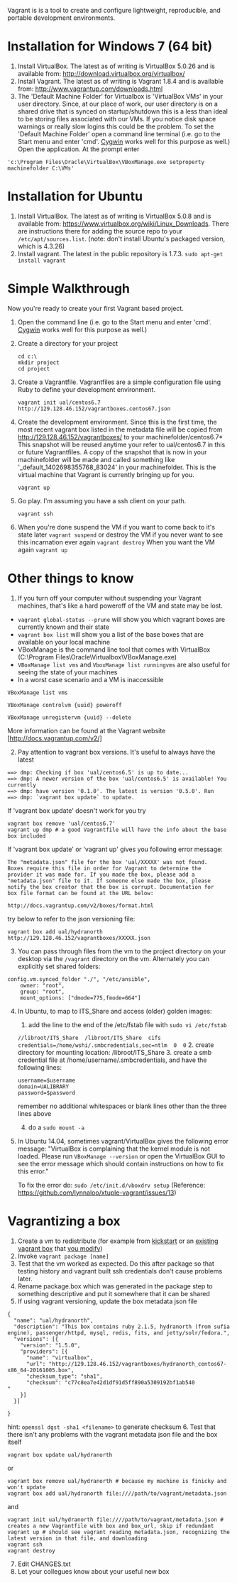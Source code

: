 Vagrant is is a tool to create and configure lightweight, reproducible, and portable development environments.

Installation for Windows 7 (64 bit)
============
1. Install VirtualBox.  The latest as of writing is VirtualBox 5.0.26 and is available from: 
http://download.virtualbox.org/virtualbox/
2. Install Vagrant. The latest as of writing is Vagrant 1.8.4 and is available from: 
http://www.vagrantup.com/downloads.html
3. The 'Default Machine Folder' for Virtualbox is 'VirtualBox VMs' in your user directory.  Since, at our place of work,
our user directory is on a shared drive that is synced on startup/shutdown this is a less than ideal to be storing 
files associated with our VMs.  If you notice disk space warnings or really slow logins this could be the problem.  To set
the 'Default Machine Folder' open a command line terminal (i.e. go to the Start menu and enter 'cmd'.  [Cygwin](../Ansible#installation-for-windows-7) works well for this purpose as well.)  Open the application.  At the prompt enter 
```
'c:\Program Files\Oracle\VirtualBox\VBoxManage.exe setproperty machinefolder C:\VMs'
```

Installation for Ubuntu
====================
1. Install VirtualBox. The latest as of writing is VirtualBox 5.0.8 and is available from:
https://www.virtualbox.org/wiki/Linux_Downloads. There are instructions there for adding the source repo to your ```/etc/apt/sources.list```.
(note: don't install Ubuntu's packaged version, which is 4.3.26)
2. Install vagrant. The latest in the public repository is 1.7.3. ```sudo apt-get install vagrant```


Simple Walkthrough
==================
Now you're ready to create your first Vagrant based project.

1. Open the command line (i.e. go to the Start menu and enter 'cmd'.  [Cygwin](../Ansible#installation-for-windows-7) works well for this purpose as well.)
2. Create a directory for your project

    ```
    cd c:\  
    mkdir project  
    cd project
    ```  
3. Create a Vagrantfile. Vagrantfiles are a simple configuration file using Ruby to define your development environment.

    ```
    vagrant init ual/centos6.7 http://129.128.46.152/vagrantboxes.centos67.json
    ```  
4. Create the development environment.  Since this is the first time, the most recent vagrant box listed in the metadata file will be copied from 
  http://129.128.46.152/vagrantboxes/ to your machinefolder/centos6.7*  This snapshot will   be reused anytime your refer to ual/centos6.7 in this or future Vagrantfiles.  A copy of the snapshot that is now in your 
  machinefolder will be made and called something like '_default_1402698355768_83024' in your machinefolder.  This is the 
  virtual machine that Vagrant is currently bringing up for you.

    ```
    vagrant up
    ```  
5. Go play.  I'm assuming you have a ssh client on your path.

    ```
    vagrant ssh
    ```
6. When you're done suspend the VM if you want to come back to it's state later ```vagrant suspend``` or destroy the VM if you never want to see this incarnation ever again ```vagrant destroy```  When you want the VM again ```vagrant up```

Other things to know
====================
1. If you turn off your computer without suspending your Vagrant machines, that's like a hard poweroff of the VM and state may be lost.
 * ```vagrant global-status --prune``` will show you which vagrant boxes are currently known and their state
 * ```vagrant box list``` will show you a list of the base boxes that are available on your local machine
 * VBoxManage is the command line tool that comes with VirtualBox (C:\Program Files\Oracle\Virtualbox\VBoxManage.exe)
 * ```VBoxManage list vms``` and ```VboxManage list runningvms``` are also useful for seeing the state of your machines
 * In a worst case scenario and a VM is inaccessible 
 ```
 VBoxManage list vms
 ``` 
 ```
 VBoxManage controlvm {uuid} poweroff
 ```
 ```
 VBoxManage unregistervm {uuid} --delete
 ```

 More information can be found at the Vagrant website [http://docs.vagrantup.com/v2/]

2. Pay attention to vagrant box versions.  It's useful to always have the latest
 ```
 ==> dmp: Checking if box 'ual/centos6.5' is up to date...
 ==> dmp: A newer version of the box 'ual/centos6.5' is available! You currently
 ==> dmp: have version '0.1.0'. The latest is version '0.5.0'. Run
 ==> dmp: `vagrant box update` to update.
 ```
 If 'vagrant box update' doesn't work for you try
 ```
 vagrant box remove 'ual/centos6.7'
 vagrant up dmp # a good Vagrantfile will have the info about the base box included
 
 ```
 If 'vagrant box update' or 'vagrant up' gives you following error message:
 ```
The "metadata.json" file for the box 'ual/XXXXX' was not found.
Boxes require this file in order for Vagrant to determine the
provider it was made for. If you made the box, please add a
"metadata.json" file to it. If someone else made the box, please
notify the box creator that the box is corrupt. Documentation for
box file format can be found at the URL below:

http://docs.vagrantup.com/v2/boxes/format.html

```
try below to refer to the json versioning file:
```
vagrant box add ual/hydranorth http://129.128.46.152/vagrantboxes/XXXXX.json
```



3. You can pass through files from the vm to the project directory on your desktop via the ```/vagrant``` directory on the vm. Alternately you can explicitly set shared folders:
 ```
 config.vm.synced_folder "./", "/etc/ansible",
     owner: "root",
     group: "root",
     mount_options: ["dmode=775,fmode=664"]
 ```
 
 4. In Ubuntu, to map to ITS_Share and access (older) golden images:
    1. add the line to the end of the /etc/fstab file with ```sudo vi /etc/fstab```

    ```//libroot/ITS_Share  /libroot/ITS_Share  cifs  credentials=/home/wshi/.smbcredentials,sec=ntlm  0  0```
    2. create directory for mounting location: /libroot/ITS_Share
    3. create a smb credential file at /home/username/.smbcredentials, and have the following lines:
    ```
    username=$username
    domain=UALIBRARY
    password=$password
    ```
    remember no additional whitespaces or blank lines other than the three lines above

    4. do a ```sudo mount -a```
    
5. In Ubuntu 14.04, sometimes vagrant/VirtualBox gives the following error message:
    "VirtualBox is complaining that the kernel module is not loaded. Please
    run `VBoxManage --version` or open the VirtualBox GUI to see the error
    message which should contain instructions on how to fix this error."

    To fix the error do: ```sudo /etc/init.d/vboxdrv setup```
    (Reference: https://github.com/lynnaloo/xtuple-vagrant/issues/13)
    
Vagrantizing a box
==================
1. Create a vm to redistribute (for example from [kickstart](https://github.com/ualbertalib/vagrant-centos) or an [existing vagrant box](https://github.com/ualbertalib/vagrant-centos/releases) that [you modify](https://github.com/ualbertalib/sufia-ansible-vagrant))
2. Invoke ```vagrant package [name]```
3. Test that the vm worked as expected. Do this after package so that testing history and vagrant built ssh credentials don't cause problems later.
4. Rename package.box which was generated in the package step to something descriptive and put it somewhere that it can be shared
5. If using vagrant versioning, update the box metadata json file

  ```
  {
    "name": "ual/hydranorth",
    "description": "This box contains ruby 2.1.5, hydranorth (from sufia engine), passenger/httpd, mysql, redis, fits, and jetty/solr/fedora.",
    "versions": [{
      "version": "1.5.0",
      "providers": [{
        "name": "virtualbox",
        "url": "http://129.128.46.152/vagrantboxes/hydranorth_centos67-x86_64-20161005.box",
        "checksum_type": "sha1",
        "checksum": "c77c8ea7e42d1df91d5ff890a5309192bf1ab540
"
      }]
    }]

  }
  ```
  hint: ```openssl dgst -sha1 <filename>``` to generate checksum
6. Test that there isn't any problems with the vagrant metadata json file and the box itself

  ```
  vagrant box update ual/hydranorth
  ```
  or 
  ```
  vagrant box remove ual/hydranorth # because my machine is finicky and won't update
  vagrant box add ual/hydranorth file:////path/to/vagrant/metadata.json
  ```
  and
  ```
  vagrant init ual/hydranorth file:////path/to/vagrant/metadata.json # creates a new Vagrantfile with box and box_url, skip if redundant
  vagrant up # should see vagrant reading metadata.json, recognizing the latest version in that file, and downloading
  vagrant ssh
  vagrant destroy
  ```
7. Edit CHANGES.txt
8. Let your collegues know about your useful new box
  
  
 
